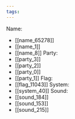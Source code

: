 ```yaml
---
tags:
---
```

Name:
- [[name_65278]]
- [[name_1]]
- [[name_8]]
Party:
- [[party_3]]
- [[party_2]]
- [[party_0]]
- [[party_1]]
Flag:
- [[flag_11043]]
System:
- [[system_40]]
Sound:
- [[sound_184]]
- [[sound_153]]
- [[sound_215]]
